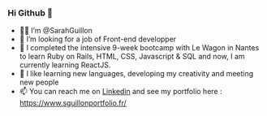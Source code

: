 ### Hi Github 👋
- 👩‍💻 I’m @SarahGuillon
- 👀 I’m looking for a job of Front-end developper
- 🌱 I completed the intensive 9-week bootcamp with Le Wagon in Nantes to learn Ruby on Rails, HTML, CSS, Javascript & SQL and now, I am currently learning ReactJS.
- 💞️ I like learning new languages, developing my creativity and meeting new people
- 📫 You can reach me on [Linkedin](https://www.linkedin.com/in/sarahguillon/) and see my portfolio here : https://www.sguillonportfolio.fr/

<!---
SarahGuillon/SarahGuillon is a ✨ special ✨ repository because its `README.md` (this file) appears on your GitHub profile.
You can click the Preview link to take a look at your changes.
--->
